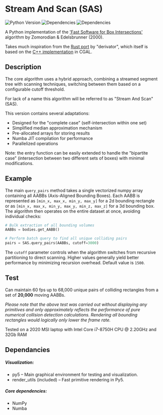 # Stream And Scan (SAS)

![Python Version](https://img.shields.io/badge/python-3.11-blue)
![Dependencies](https://img.shields.io/badge/dependencies-NumPy-brightgreen)
![Dependencies](https://img.shields.io/badge/dependencies-Numba-orange)

A Python implementation of the ['Fast Software for Box Intersections'](https://dl.acm.org/doi/10.1145/336154.336192) algorithm  by Zomorodian &amp; Edelsbrunner (2000).

Takes much inspiration from the [Rust port](https://github.com/derivator/box_intersect_ze/tree/main) by "derivator", which itself is based on the [C++ implementation](https://github.com/CGAL/cgal/tree/master/Box_intersection_d/include/CGAL) in CGAL.

## Description
The core algorithm uses a hybrid approach, combining a streamed segment tree with 
scanning techniques, switching between them based on a configurable cutoff threshold.

For lack of a name this algorithm will be referred to as "Stream And Scan" (SAS).

This version contains several adaptations:
- Designed for the "complete case" (self-intersection within one set)
- Simplified median approximation mechanism
- Pre-allocated arrays for storing results
- Numba JIT compilation for performance
- Parallelized operations

Note: the entry function can be easily extended to handle the "bipartite case" (intersection 
between two different sets of boxes) with minimal modifications.

## Example

The main `query_pairs` method takes a single vectorized numpy array containing all AABBs (Axis-Aligned Bounding Boxes). Each AABB is represented as `[min_x, max_x, min_y, max_y]` for a 2d bounding rectangle or as `[min_x, max_x, min_y, max_y, min_z, max_z]` for a 3d bounding box. The algorithm then operates on the entire dataset at once, avoiding individual checks:

```python
# Bulk extraction of all bounding volumes
AABBs = bodies.get_AABB()

# Perform batch query to find all unique colliding pairs
pairs = SAS.query_pairs(AABBs, cutoff=3000)
```
The `cutoff` parameter controls when the algorithm switches from recursive partitioning to direct scanning. Higher values generally yield better performance by minimizing recursion overhead. Default value is `1500`.

## Test
Can maintain 60 fps up to 68,000 unique pairs of colliding rectangles from a set of **20,000** moving AABBs.

*Please note that the above test was carried out without displaying any primitives and only approximately reflects the performance of pure numerical collision detection calculations.
Rendering all bounding rectangles would logically only lower the frame rate.*

Tested on a 2020 MSI laptop with Intel Core i7-8750H CPU @ 2.20GHz and 32Gb RAM
  
## Dependancies

##### Visualization:
- py5 – Main graphical environment for testing and visualization.  
- render_utils (included) – Fast primitive rendering in Py5.  

##### Core dependencies:
- NumPy 
- Numba 
